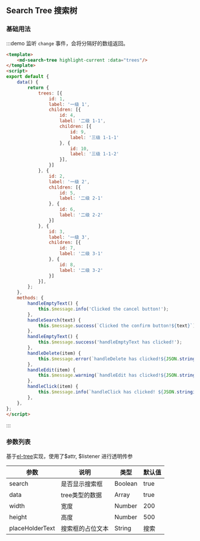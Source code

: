 ## Search Tree 搜索树

### 基础用法
:::demo 监听 `change` 事件，会将分隔好的数组返回。

```html
<template>
    <md-search-tree highlight-current :data="trees"/>
</template>
<script>
export default {
    data() {
        return {
            trees: [{
                id: 1,
                label: '一级 1',
                children: [{
                    id: 4,
                    label: '二级 1-1',
                    children: [{
                        id: 9,
                        label: '三级 1-1-1'
                    }, {
                        id: 10,
                        label: '三级 1-1-2'
                    }],
                }]
            }, {
                id: 2,
                label: '一级 2',
                children: [{
                    id: 5,
                    label: '二级 2-1'
                }, {
                    id: 6,
                    label: '二级 2-2'
                }]
            }, {
                id: 3,
                label: '一级 3',
                children: [{
                    id: 7,
                    label: '二级 3-1'
                }, {
                    id: 8,
                    label: '二级 3-2'
                }]
            }],
        };
    },
    methods: {
        handleEmptyText() {
            this.$message.info('Clicked the cancel button!');
        },
        handleSearch(text) {
            this.$message.success(`Clicked the confirm button!${text}`);
        },
        handleEmptyText() {
            this.$message.success('handleEmptyText has clicked!');
        },
        handleDelete(item) {
            this.$message.error(`handleDelete has clicked!${JSON.stringify(item)}`);
        },
        handleEdit(item) {
            this.$message.warning(`handleEdit has clicked!${JSON.stringify(item)}`);
        },
        handleClick(item) {
            this.$message.info(`handleClick has clicked! ${JSON.stringify(item)}`);
        },
    },
};
</script>
```
:::

### 参数列表
基于[el-tree](https://element.eleme.cn/#/zh-CN/component/tree#scoped-slot)实现，使用了$attr, $listener 进行透明传参


| 参数 | 说明 | 类型 | 默认值 |
|  ----  | ----  |----  | ----  |
| search | 是否显示搜索框 |Boolean | true |
| data | tree类型的数据 |Array | true |
| width | 宽度 |Number | 200 |
| height | 高度 |Number | 500 |
| placeHolderText | 搜索框的占位文本|String | 搜索 |
